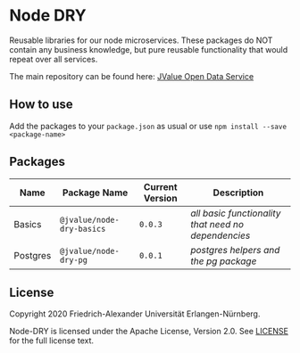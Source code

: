 # Node DRY

Reusable libraries for our node microservices. These packages do NOT contain any business knowledge, but pure reusable functionality that would repeat over all services.

The main repository can be found here: [JValue Open Data Service](https://github.com/jvalue/open-data-service)


## How to use

Add the packages to your `package.json` as usual or use `npm install --save <package-name>`


## Packages

| **Name** | **Package Name** | **Current Version** | **Description** |
|---|---|---|---|
| Basics | `@jvalue/node-dry-basics` | `0.0.3` | *all basic functionality that need no dependencies* |
| Postgres | `@jvalue/node-dry-pg` | `0.0.1` | *postgres helpers and the pg package* |


## License

Copyright 2020 Friedrich-Alexander Universität Erlangen-Nürnberg.

Node-DRY is licensed under the Apache License, Version 2.0. See [LICENSE](/LICENSE) for the full license text.